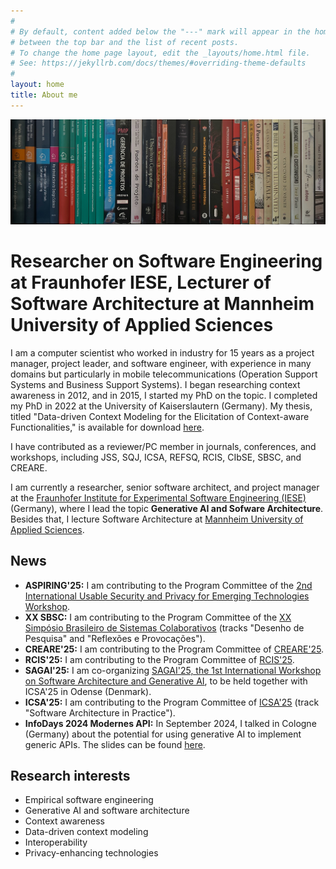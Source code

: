 ```yaml
---
#
# By default, content added below the "---" mark will appear in the home page
# between the top bar and the list of recent posts.
# To change the home page layout, edit the _layouts/home.html file.
# See: https://jekyllrb.com/docs/themes/#overriding-theme-defaults
#
layout: home
title: About me
---
```


![Here are some of the books on my shelf.](books2.jpg)

# Researcher on Software Engineering at Fraunhofer IESE, Lecturer of Software Architecture at Mannheim University of Applied Sciences

I am a computer scientist who worked in industry for 15 years as a project manager, project leader, and software engineer, with experience in many domains but particularly in mobile telecommunications (Operation Support Systems and Business Support Systems). I began researching context awareness in 2012, and in 2015, I started my PhD on the topic. I completed my PhD in 2022 at the University of Kaiserslautern (Germany). My thesis, titled "Data-driven Context Modeling for the Elicitation of Context-aware Functionalities," is available for download [here](https://publica.fraunhofer.de/bitstreams/7593ac9b-ade9-4871-8ac1-718995669a45/download).

I have contributed as a reviewer/PC member in journals, conferences, and workshops, including JSS, SQJ, ICSA, REFSQ, RCIS, CIbSE, SBSC, and CREARE.

I am currently a researcher, senior software architect, and project manager at the [Fraunhofer Institute for Experimental Software Engineering (IESE)](https://www.iese.fraunhofer.de/) (Germany), where I lead the topic **Generative AI and Sofware Architecture**. Besides that, I lecture Software Architecture at [Mannheim University of Applied Sciences](https://www.hs-mannheim.de/).

## News
- **ASPIRING'25:** I am contributing to the Program Committee of the [2nd International Usable Security and Privacy for Emerging Technologies Workshop](https://aspiring-workshop.github.io/).
- **XX SBSC:** I am contributing to the Program Committee of the [XX Simpósio Brasileiro de Sistemas Colaborativos](https://sbsc.sbc.org.br/2025/index.php/desenho-de-pesquisa/) (tracks "Desenho de Pesquisa" and "Reflexões e Provocações").
- **CREARE'25:** I am contributing to the Program Committee of [CREARE'25](https://creare.iese.de/).
- **RCIS'25:** I am contributing to the Program Committee of [RCIS'25](https://www.rcis-conf.com/rcis2025/).
- **SAGAI'25:** I am co-organizing [SAGAI'25, the 1st International Workshop on Software Architecture and Generative AI](https://www.iese.fraunhofer.de/en/events/sagai.html), to be held together with ICSA'25 in Odense (Denmark).
- **ICSA'25:** I am contributing to the Program Committee of [ICSA'25](https://conf.researchr.org/home/icsa-2025) (track "Software Architecture in Practice").
- **InfoDays 2024 Modernes API:** In September 2024, I talked in Cologne (Germany) about the potential for using generative AI to implement generic APIs. The slides can be found [here](202409266_Falcao_InfoDays-2024.pdf).

## Research interests

- Empirical software engineering
- Generative AI and software architecture
- Context awareness
- Data-driven context modeling
- Interoperability
- Privacy-enhancing technologies
